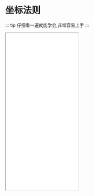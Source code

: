 # 坐标法则

::: tip
仔细看一遍就能学会,非常容易上手
:::

<iframe height=500 width=230 src="/vedios/position.mp4"></iframe>